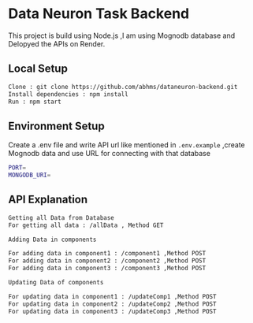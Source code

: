 
# Data Neuron Task Backend

This project is build using Node.js ,I am using Mognodb database and Delopyed the APIs on Render.

## Local Setup
```bash
Clone : git clone https://github.com/abhms/dataneuron-backend.git
Install dependencies : npm install
Run : npm start
```
## Environment  Setup

Create a .env file and write API url like mentioned in `.env.example` ,create Mognodb data and use URL for connecting with that database 
```bash
PORT=
MONGODB_URI=
```
## API Explanation

```bash
Getting all Data from Database
For getting all data : /allData , Method GET

Adding Data in components

For adding data in component1 : /component1 ,Method POST
For adding data in component2 : /component2 ,Method POST
For adding data in component3 : /component3 ,Method POST

Updating Data of components

For updating data in component1 : /updateComp1 ,Method POST
For updating data in component2 : /updateComp2 ,Method POST
For updating data in component3 : /updateComp3 ,Method POST

```
